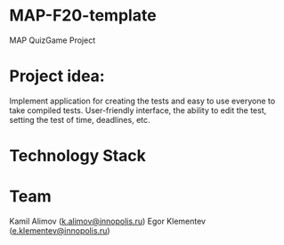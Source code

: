 # MAP-F20-template
MAP QuizGame Project

# Project idea:
Implement application for creating the tests and easy to use everyone to take compiled tests. User-friendly interface, the ability to edit the test, setting the test of time, deadlines, etc.

# Technology Stack


# Team
Kamil Alimov (k.alimov@innopolis.ru)
Egor Klementev (e.klementev@innopolis.ru)

